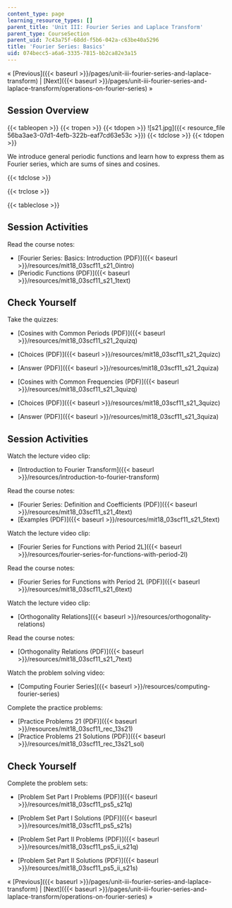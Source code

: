 ```yaml
---
content_type: page
learning_resource_types: []
parent_title: 'Unit III: Fourier Series and Laplace Transform'
parent_type: CourseSection
parent_uid: 7c43a75f-68dd-f5b6-042a-c63be40a5296
title: 'Fourier Series: Basics'
uid: 074becc5-a6a6-3335-7815-bb2ca82e3a15
---
```


« [Previous]({{< baseurl >}}/pages/unit-iii-fourier-series-and-laplace-transform) | [Next]({{< baseurl >}}/pages/unit-iii-fourier-series-and-laplace-transform/operations-on-fourier-series) »

Session Overview
----------------

{{< tableopen >}}
{{< tropen >}}
{{< tdopen >}}
![s21.jpg]({{< resource_file 56ba3ae3-07d1-4efb-322b-eaf7cd63e53c >}})
{{< tdclose >}}
{{< tdopen >}}


We introduce general periodic functions and learn how to express them as Fourier series, which are sums of sines and cosines.


{{< tdclose >}}

{{< trclose >}}

{{< tableclose >}}

Session Activities
------------------

Read the course notes:

*   [Fourier Series: Basics: Introduction (PDF)]({{< baseurl >}}/resources/mit18_03scf11_s21_0intro)
*   [Periodic Functions (PDF)]({{< baseurl >}}/resources/mit18_03scf11_s21_1text)

Check Yourself
--------------

Take the quizzes:

*   [Cosines with Common Periods (PDF)]({{< baseurl >}}/resources/mit18_03scf11_s21_2quizq)
*   [Choices (PDF)]({{< baseurl >}}/resources/mit18_03scf11_s21_2quizc)
*   [Answer (PDF)]({{< baseurl >}}/resources/mit18_03scf11_s21_2quiza)
  
*   [Cosines with Common Frequencies (PDF)]({{< baseurl >}}/resources/mit18_03scf11_s21_3quizq)
*   [Choices (PDF)]({{< baseurl >}}/resources/mit18_03scf11_s21_3quizc)
*   [Answer (PDF)]({{< baseurl >}}/resources/mit18_03scf11_s21_3quiza)

Session Activities
------------------

Watch the lecture video clip:

*   [Introduction to Fourier Transform]({{< baseurl >}}/resources/introduction-to-fourier-transform)

Read the course notes:

*   [Fourier Series: Definition and Coefficients (PDF)]({{< baseurl >}}/resources/mit18_03scf11_s21_4text)
*   [Examples (PDF)]({{< baseurl >}}/resources/mit18_03scf11_s21_5text)

Watch the lecture video clip:

*   [Fourier Series for Functions with Period 2L]({{< baseurl >}}/resources/fourier-series-for-functions-with-period-2l)

Read the course notes:

*   [Fourier Series for Functions with Period 2L (PDF)]({{< baseurl >}}/resources/mit18_03scf11_s21_6text)

Watch the lecture video clip:

*   [Orthogonality Relations]({{< baseurl >}}/resources/orthogonality-relations)

Read the course notes:

*   [Orthogonality Relations (PDF)]({{< baseurl >}}/resources/mit18_03scf11_s21_7text)

Watch the problem solving video:

*   [Computing Fourier Series]({{< baseurl >}}/resources/computing-fourier-series)

Complete the practice problems:

*   [Practice Problems 21 (PDF)]({{< baseurl >}}/resources/mit18_03scf11_rec_13s21)
*   [Practice Problems 21 Solutions (PDF)]({{< baseurl >}}/resources/mit18_03scf11_rec_13s21_sol)

Check Yourself
--------------

Complete the problem sets:

*   [Problem Set Part I Problems (PDF)]({{< baseurl >}}/resources/mit18_03scf11_ps5_s21q)
*   [Problem Set Part I Solutions (PDF)]({{< baseurl >}}/resources/mit18_03scf11_ps5_s21s)
  
*   [Problem Set Part II Problems (PDF)]({{< baseurl >}}/resources/mit18_03scf11_ps5_ii_s21q)
*   [Problem Set Part II Solutions (PDF)]({{< baseurl >}}/resources/mit18_03scf11_ps5_ii_s21s)

« [Previous]({{< baseurl >}}/pages/unit-iii-fourier-series-and-laplace-transform) | [Next]({{< baseurl >}}/pages/unit-iii-fourier-series-and-laplace-transform/operations-on-fourier-series) »